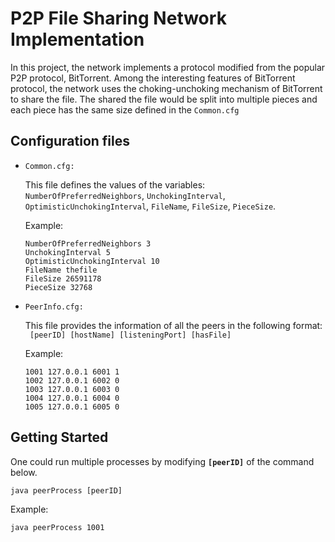 # P2P File Sharing Network Implementation
In this project, the network implements a protocol modified from the popular P2P protocol, BitTorrent.
Among the interesting features of BitTorrent protocol, the network uses the choking-unchoking mechanism of BitTorrent to share the file.
The shared the file would be split into multiple pieces and each piece has the same size defined in the ``` Common.cfg ```

## Configuration files
* ```Common.cfg:``` </br>

  This file defines the values of the variables: </br>
  ```NumberOfPreferredNeighbors```, 
  ```UnchokingInterval```, 
  ```OptimisticUnchokingInterval```, 
  ```FileName```, 
  ```FileSize```, 
  ```PieceSize```.

  Example:
  ```
  NumberOfPreferredNeighbors 3
  UnchokingInterval 5
  OptimisticUnchokingInterval 10
  FileName thefile
  FileSize 26591178
  PieceSize 32768
  ```

* ```PeerInfo.cfg:``` </br>

  This file provides the information of all the peers in the following format: </br> 
  ``` [peerID] [hostName] [listeningPort] [hasFile]```
  
  Example:
  ```
  1001 127.0.0.1 6001 1 
  1002 127.0.0.1 6002 0 
  1003 127.0.0.1 6003 0 
  1004 127.0.0.1 6004 0 
  1005 127.0.0.1 6005 0 
  ```


## Getting Started

One could run multiple processes by modifying  **```[peerID]```**  of the command below.<br />

```
java peerProcess [peerID]
```
Example:
```
java peerProcess 1001
```
